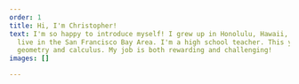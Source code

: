 ```yaml
---
order: 1
title: Hi, I'm Christopher!
text: I'm so happy to introduce myself! I grew up in Honolulu, Hawaii, and I currently
  live in the San Francisco Bay Area. I'm a high school teacher. This year I'm teaching
  geometry and calculus. My job is both rewarding and challenging!
images: []

---
```

